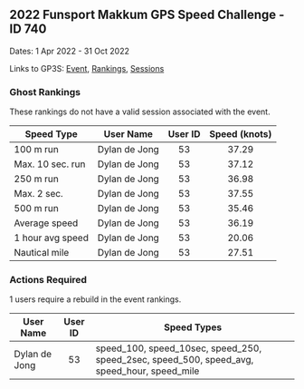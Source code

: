 ## 2022 Funsport Makkum GPS Speed Challenge - ID 740

Dates: 1 Apr 2022 - 31 Oct 2022

Links to GP3S: [Event](https://www.gps-speedsurfing.com/default.aspx?mnu=event&val=740), [Rankings](https://www.gps-speedsurfing.com/default.aspx?mnu=eventranking&val=740), [Sessions](https://www.gps-speedsurfing.com/default.aspx?mnu=eventsessions&val=740)

### Ghost Rankings

These rankings do not have a valid session associated with the event.

| Speed Type | User Name | User ID | Speed (knots) |
| ---------- | --------- | :-----: | :-----------: |
| 100 m run | Dylan de Jong | 53 | 37.29 |
| Max. 10 sec. run | Dylan de Jong | 53 | 37.12 |
| 250 m run | Dylan de Jong | 53 | 36.98 |
| Max. 2 sec. | Dylan de Jong | 53 | 37.55 |
| 500 m run | Dylan de Jong | 53 | 35.46 |
| Average speed | Dylan de Jong | 53 | 36.19 |
| 1 hour avg speed | Dylan de Jong | 53 | 20.06 |
| Nautical mile | Dylan de Jong | 53 | 27.51 |

### Actions Required

1 users require a rebuild in the event rankings.

| User Name | User ID | Speed Types |
| --------- | :-----: | ----------- |
| Dylan de Jong | 53 | speed_100, speed_10sec, speed_250, speed_2sec, speed_500, speed_avg, speed_hour, speed_mile |
